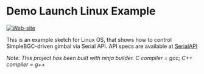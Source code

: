 Demo Launch Linux Example
=========================
[![Web-site](https://www.basecamelectronics.com/img/logo.basecam.onwhite.png)](https://www.basecamelectronics.com)

This is an example sketch for Linux OS, that shows how to control
SimpleBGC-driven gimbal via Serial API. API specs are available at
[SerialAPI](http://www.basecamelectronics.com/serialapi/)

*Note: This project has been built with ninja builder.*
*C compiler = gcc; C++ compiler = g++*